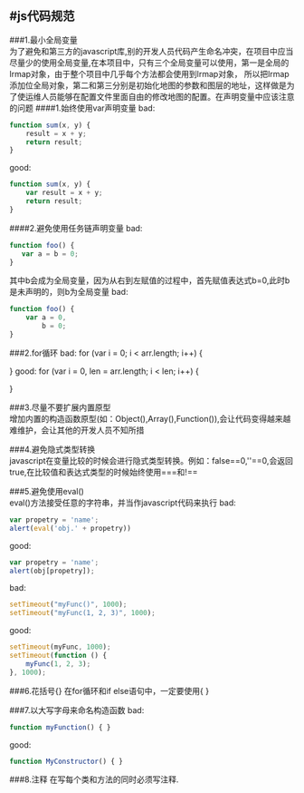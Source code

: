 #js代码规范    
---
###1.最小全局变量   
为了避免和第三方的javascript库,别的开发人员代码产生命名冲突，在项目中应当尽量少的使用全局变量,在本项目中，只有三个全局变量可以使用，第一是全局的lrmap对象，由于整个项目中几乎每个方法都会使用到lrmap对象，
所以把lrmap添加位全局对象，第二和第三分别是初始化地图的参数和图层的地址，这样做是为了使运维人员能够在配置文件里面自由的修改地图的配置。在声明变量中应该注意的问题
####1.始终使用var声明变量
bad:
```js
function sum(x, y) {
    result = x + y;
    return result;
}
```
good:
```js
function sum(x, y) {
    var result = x + y;
    return result;
}
```
####2.避免使用任务链声明变量
bad:
```js
function foo() {
   var a = b = 0;
}
```
其中b会成为全局变量，因为从右到左赋值的过程中，首先赋值表达式b=0,此时b是未声明的，则b为全局变量
bad:
```js
function foo() {
    var a = 0,
        b = 0;
}
```
###2.for循环
bad:
for (var i = 0; i < arr.length; i++) {

}
good:
for (var i = 0, len = arr.length; i < len; i++) {

}    

###3.尽量不要扩展内置原型    
增加内置的构造函数原型(如：Object(),Array(),Function()),会让代码变得越来越难维护，会让其他的开发人员不知所措    

###4.避免隐式类型转换    
javascript在变量比较的时候会进行隐式类型转换。例如：false==0,''==0,会返回true,在比较值和表达式类型的时候始终使用===和!==    

###5.避免使用eval()   
eval()方法接受任意的字符串，并当作javascript代码来执行
bad:
```js
var propetry = 'name';
alert(eval('obj.' + propetry))
```
good:
```js
var propetry = 'name';
alert(obj[propetry]);
```
bad:
```js
setTimeout("myFunc()", 1000);
setTimeout("myFunc(1, 2, 3)", 1000);
```
good:
```js
setTimeout(myFunc, 1000);
setTimeout(function () {
    myFunc(1, 2, 3);
}, 1000);
```
###6.花括号{}
在for循环和if else语句中，一定要使用{ }    

###7.以大写字母来命名构造函数
bad:
```js
function myFunction() { }
```
good:
```js
function MyConstructor() { }
```
###8.注释
在写每个类和方法的同时必须写注释.





